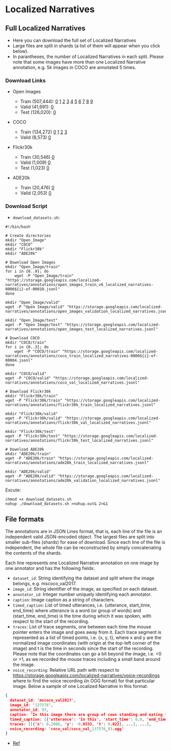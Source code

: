 # Localized Narratives

## Full Localized Narratives

- Here you can download the full set of Localized Narratives 
- Large files are split in shards (a list of them will appear when you click below). 
- In parantheses, the number of Localized Narratives in each split. Please note that some images have more than one Localized Narrative annotation, e.g. 5k images in COCO are annotated 5 times.

### Download Links

- Open Images

  - Train (507,444): 
      [0](https://storage.googleapis.com/localized-narratives/annotations/open_images_train_v6_localized_narratives-00000-of-00010.jsonl)
      [1](https://storage.googleapis.com/localized-narratives/annotations/open_images_train_v6_localized_narratives-00001-of-00010.jsonl)
      [2](https://storage.googleapis.com/localized-narratives/annotations/open_images_train_v6_localized_narratives-00002-of-00010.jsonl)
      [3](https://storage.googleapis.com/localized-narratives/annotations/open_images_train_v6_localized_narratives-00003-of-00010.jsonl)
      [4](https://storage.googleapis.com/localized-narratives/annotations/open_images_train_v6_localized_narratives-00004-of-00010.jsonl)
      [5](https://storage.googleapis.com/localized-narratives/annotations/open_images_train_v6_localized_narratives-00005-of-00010.jsonl)
      [6](https://storage.googleapis.com/localized-narratives/annotations/open_images_train_v6_localized_narratives-00006-of-00010.jsonl)
      [7](https://storage.googleapis.com/localized-narratives/annotations/open_images_train_v6_localized_narratives-00007-of-00010.jsonl)
      [8](https://storage.googleapis.com/localized-narratives/annotations/open_images_train_v6_localized_narratives-00008-of-00010.jsonl)
      [9](https://storage.googleapis.com/localized-narratives/annotations/open_images_train_v6_localized_narratives-00009-of-00010.jsonl)
  - Valid (41,691):
      [0](https://storage.googleapis.com/localized-narratives/annotations/open_images_validation_localized_narratives.jsonl)
  - Test (126,020):
      [0](https://storage.googleapis.com/localized-narratives/annotations/open_images_test_localized_narratives.jsonl)

- COCO
  - Train (134,272)
    [0](https://storage.googleapis.com/localized-narratives/annotations/coco_train_localized_narratives-00000-of-00004.jsonl)
    [1](https://storage.googleapis.com/localized-narratives/annotations/coco_train_localized_narratives-00001-of-00004.jsonl)
    [2](https://storage.googleapis.com/localized-narratives/annotations/coco_train_localized_narratives-00002-of-00004.jsonl)
    [3](https://storage.googleapis.com/localized-narratives/annotations/coco_train_localized_narratives-00003-of-00004.jsonl)
  - Valid (8,573)
    [0](https://storage.googleapis.com/localized-narratives/annotations/coco_val_localized_narratives.jsonl)

- Flickr30k
  - Train (30,546)
    [0](https://storage.googleapis.com/localized-narratives/annotations/flickr30k_train_localized_narratives.jsonl)
  - Valid (1,009)
    [0](https://storage.googleapis.com/localized-narratives/annotations/flickr30k_val_localized_narratives.jsonl)
  - Test (1,023)
    [0](https://storage.googleapis.com/localized-narratives/annotations/flickr30k_test_localized_narratives.jsonl)

- ADE20k
  - Train (20,476)
    [0](https://storage.googleapis.com/localized-narratives/annotations/ade20k_train_localized_narratives.jsonl)
  - Valid (2,053)
    [0](https://storage.googleapis.com/localized-narratives/annotations/ade20k_validation_localized_narratives.jsonl)


### Download Script

- `download_datasets.sh`:

```shell
#!/bin/bash

# Create directories
mkdir "Open_Image"
mkdir "COCO"
mkdir "Flickr30k"
mkdir "ADE20k"

# Download Open Images
mkdir "Open_Image/train"
for i in {0..9}; do
    wget -P "Open_Image/train" "https://storage.googleapis.com/localized-narratives/annotations/open_images_train_v6_localized_narratives-0000${i}-of-00010.jsonl"
done

mkdir "Open_Image/valid"
wget -P "Open Image/valid" "https://storage.googleapis.com/localized-narratives/annotations/open_images_validation_localized_narratives.jsonl"

mkdir "Open_Image/test"
wget -P "Open Image/test" "https://storage.googleapis.com/localized-narratives/annotations/open_images_test_localized_narratives.jsonl"

# Download COCO
mkdir "COCO/train"
for i in {0..3}; do
    wget -P "COCO/train" "https://storage.googleapis.com/localized-narratives/annotations/coco_train_localized_narratives-0000${i}-of-00004.jsonl"
done

mkdir "COCO/valid"
wget -P "COCO/valid" "https://storage.googleapis.com/localized-narratives/annotations/coco_val_localized_narratives.jsonl"

# Download Flickr30k
mkdir "Flickr30k/train"
wget -P "Flickr30k/train" "https://storage.googleapis.com/localized-narratives/annotations/flickr30k_train_localized_narratives.jsonl"

mkdir "Flickr30k/valid"
wget -P "Flickr30k/valid" "https://storage.googleapis.com/localized-narratives/annotations/flickr30k_val_localized_narratives.jsonl"

mkdir "Flickr30k/test"
wget -P "Flickr30k/test" "https://storage.googleapis.com/localized-narratives/annotations/flickr30k_test_localized_narratives.jsonl"

# Download ADE20k
mkdir "ADE20k/train"
wget -P "ADE20k/train" "https://storage.googleapis.com/localized-narratives/annotations/ade20k_train_localized_narratives.jsonl"

mkdir "ADE20k/valid"
wget -P "ADE20k/valid" "https://storage.googleapis.com/localized-narratives/annotations/ade20k_validation_localized_narratives.jsonl"
```

Excute:

```shell
chmod +x download_datasets.sh
nohup ./download_datasets.sh >nohup.out& 2>&1
```

## File formats

The annotations are in JSON Lines format, that is, each line of the file is an independent valid JSON-encoded object. The largest files are split into smaller sub-files (shards) for ease of download. Since each line of the file is independent, the whole file can be reconstructed by simply concatenating the contents of the shards.

Each line represents one Localized Narrative annotation on one image by one annotator and has the following fields:

- `dataset_id`: String identifying the dataset and split where the image belongs, e.g. mscoco_val2017.
- `image_id`: String identifier of the image, as specified on each dataset.
- `annotator_id`: Integer number uniquely identifying each annotator.
- `caption`: Image caption as a string of characters.
- `timed_caption`: List of timed utterances, i.e. {utterance, start_time, end_time} where utterance is a word (or group of words) and (start_time, end_time) is the time during which it was spoken, with respect to the start of the recording.
- `traces`: List of trace segments, one between each time the mouse pointer enters the image and goes away from it. Each trace segment is represented as a list of timed points, i.e. {x, y, t}, where x and y are the normalized image coordinates (with origin at the top-left corner of the image) and t is the time in seconds since the start of the recording. Please note that the coordinates can go a bit beyond the image, i.e. <0 or >1, as we recorded the mouse traces including a small band around the image.
- `voice_recording`: Relative URL path with respect to https://storage.googleapis.com/localized-narratives/voice-recordings where to find the voice recording (in OGG format) for that particular image.
Below a sample of one Localized Narrative in this format:

```json
{
  dataset_id: 'mscoco_val2017',
  image_id: '137576',
  annotator_id: 93,
  caption: 'In this image there are group of cows standing and eating th...',
  timed_caption: [{'utterance': 'In this', 'start_time': 0.0, 'end_time': 0.4}, ...],
  traces: [[{'x': 0.2086, 'y': -0.0533, 't': 0.022}, ...], ...],
  voice_recording: 'coco_val/coco_val_137576_93.ogg'
}
```

- [Ref](https://google.github.io/localized-narratives/)